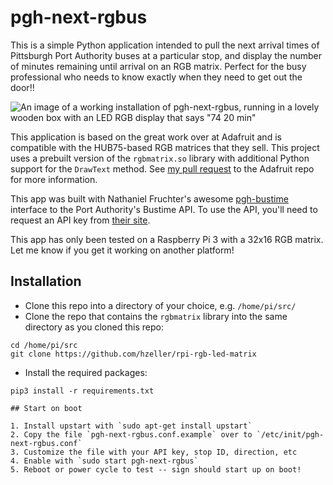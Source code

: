 # pgh-next-rgbus

This is a simple Python application intended to pull the next arrival times of Pittsburgh Port Authority buses
at a particular stop, and display the number of minutes remaining until arrival on an RGB matrix.
Perfect for the busy professional who needs to know exactly when they need to get out the door!!

![An image of a working installation of pgh-next-rgbus, running in a lovely wooden box with an LED RGB display that says "74 20 min"](https://uc1e8406ee88f55792522d981801.dl.dropboxusercontent.com/cd/0/inline/Br65AWJfV42io0ix4et-PR-ejiqFAQpmGH4AJDrr4s36cmsyUz_5D-__yb2tuLxjkFxYf-0s42A1qnMX9XQSY5rC6mWUxQc3qZiOQMSyUoZ8mHq_2vc-aCQY0qK3Gj2C0B8o5hmGiRqwEyAkmRXp4SmGRkQhi5-stbXyGdHv12vOmw/file#)

This application is based on the great work over at Adafruit and is compatible with the HUB75-based
RGB matrices that they sell. This project uses a prebuilt version of the `rgbmatrix.so` library with
additional Python support for the `DrawText` method. See [my pull request](https://github.com/adafruit/rpi-rgb-led-matrix/pull/11)
to the Adafruit repo for more information.

This app was built with Nathaniel Fruchter's awesome [pgh-bustime](https://github.com/nhfruchter/pgh-bustime) interface
to the Port Authority's Bustime API. To use the API, you'll need to request an API key from
[their site](http://truetime.portauthority.org/bustime/home.jsp).

This app has only been tested on a Raspberry Pi 3 with a 32x16 RGB matrix. Let me know if you get it working
on another platform!

## Installation

* Clone this repo into a directory of your choice, e.g. `/home/pi/src/`
* Clone the repo that contains the `rgbmatrix` library into the same directory as you cloned this repo:

```
cd /home/pi/src
git clone https://github.com/hzeller/rpi-rgb-led-matrix
```

* Install the required packages:

```
pip3 install -r requirements.txt

## Start on boot

1. Install upstart with `sudo apt-get install upstart`
2. Copy the file `pgh-next-rgbus.conf.example` over to `/etc/init/pgh-next-rgbus.conf`
3. Customize the file with your API key, stop ID, direction, etc
4. Enable with `sudo start pgh-next-rgbus`
5. Reboot or power cycle to test -- sign should start up on boot!
